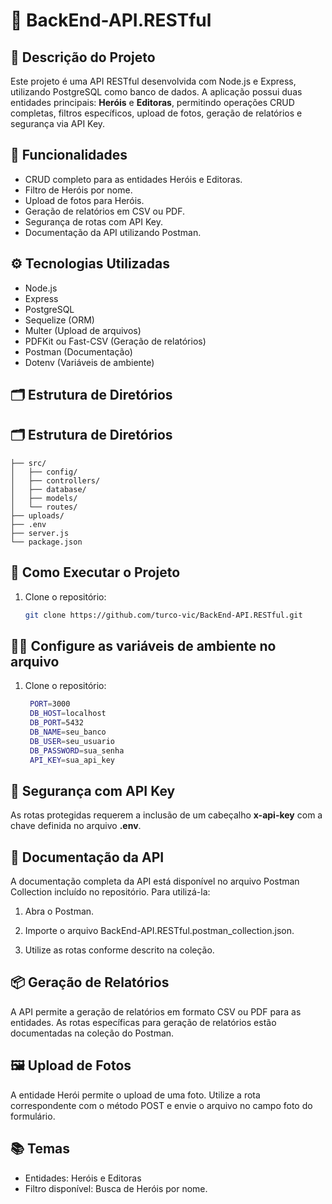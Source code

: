 # 🧠 BackEnd-API.RESTful

## 📘 Descrição do Projeto

Este projeto é uma API RESTful desenvolvida com Node.js e Express, utilizando PostgreSQL como banco de dados. A aplicação possui duas entidades principais: **Heróis** e **Editoras**, permitindo operações CRUD completas, filtros específicos, upload de fotos, geração de relatórios e segurança via API Key.

## 🎯 Funcionalidades

- CRUD completo para as entidades Heróis e Editoras.
- Filtro de Heróis por nome.
- Upload de fotos para Heróis.
- Geração de relatórios em CSV ou PDF.
- Segurança de rotas com API Key.
- Documentação da API utilizando Postman.

## ⚙️ Tecnologias Utilizadas

- Node.js
- Express
- PostgreSQL
- Sequelize (ORM)
- Multer (Upload de arquivos)
- PDFKit ou Fast-CSV (Geração de relatórios)
- Postman (Documentação)
- Dotenv (Variáveis de ambiente)

## 🗂️ Estrutura de Diretórios

## 🗂️ Estrutura de Diretórios

```
├── src/
│   ├── config/
│   ├── controllers/
│   ├── database/
│   ├── models/
│   └── routes/
├── uploads/
├── .env
├── server.js
└── package.json
```

## 🚀 Como Executar o Projeto

1. Clone o repositório:

   ```bash
   git clone https://github.com/turco-vic/BackEnd-API.RESTful.git

## 👨‍💻 Configure as variáveis de ambiente no arquivo

1. Clone o repositório:

   ```bash
    PORT=3000
    DB_HOST=localhost
    DB_PORT=5432
    DB_NAME=seu_banco
    DB_USER=seu_usuario
    DB_PASSWORD=sua_senha
    API_KEY=sua_api_key

## 🔐 Segurança com API Key

As rotas protegidas requerem a inclusão de um cabeçalho **x-api-key** com a chave definida no arquivo **.env**.

## 📄 Documentação da API
A documentação completa da API está disponível no arquivo Postman Collection incluído no repositório. Para utilizá-la:

1. Abra o Postman.

2. Importe o arquivo BackEnd-API.RESTful.postman_collection.json.

3. Utilize as rotas conforme descrito na coleção.

## 📦 Geração de Relatórios
A API permite a geração de relatórios em formato CSV ou PDF para as entidades. As rotas específicas para geração de relatórios estão documentadas na coleção do Postman.

## 🖼️ Upload de Fotos
A entidade Herói permite o upload de uma foto. Utilize a rota correspondente com o método POST e envie o arquivo no campo foto do formulário.

## 📚 Temas

- Entidades: Heróis e Editoras
- Filtro disponível: Busca de Heróis por nome.
